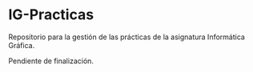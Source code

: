 # IG-Practicas
Repositorio para la gestión de las prácticas de la asignatura Informática Gráfica. 

Pendiente de finalización. 

